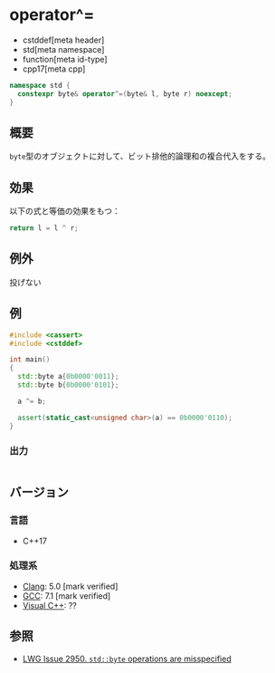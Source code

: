 # operator^=
* cstddef[meta header]
* std[meta namespace]
* function[meta id-type]
* cpp17[meta cpp]

```cpp
namespace std {
  constexpr byte& operator^=(byte& l, byte r) noexcept;
}
```

## 概要
`byte`型のオブジェクトに対して、ビット排他的論理和の複合代入をする。


## 効果
以下の式と等価の効果をもつ：

```cpp
return l = l ^ r;
```


## 例外
投げない


## 例
```cpp example
#include <cassert>
#include <cstddef>

int main()
{
  std::byte a{0b0000'0011};
  std::byte b{0b0000'0101};

  a ^= b;

  assert(static_cast<unsigned char>(a) == 0b0000'0110);
}
```

### 出力
```
```

## バージョン
### 言語
- C++17

### 処理系
- [Clang](/implementation.md#clang): 5.0 [mark verified]
- [GCC](/implementation.md#gcc): 7.1 [mark verified]
- [Visual C++](/implementation.md#visual_cpp): ??


## 参照
- [LWG Issue 2950. `std::byte` operations are misspecified](https://wg21.cmeerw.net/lwg/issue2950)
